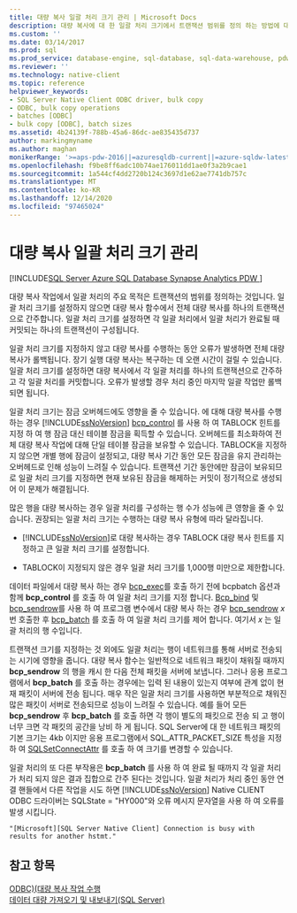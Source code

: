 ```yaml
---
title: 대량 복사 일괄 처리 크기 관리 | Microsoft Docs
description: 대량 복사에 대 한 일괄 처리 크기에서 트랜잭션 범위를 정의 하는 방법에 대해 설명 합니다 .이는 오류 동작 및 SQL Server Native Client ODBC의 잠금 오버 헤드에 영향을 줍니다.
ms.custom: ''
ms.date: 03/14/2017
ms.prod: sql
ms.prod_service: database-engine, sql-database, sql-data-warehouse, pdw
ms.reviewer: ''
ms.technology: native-client
ms.topic: reference
helpviewer_keywords:
- SQL Server Native Client ODBC driver, bulk copy
- ODBC, bulk copy operations
- batches [ODBC]
- bulk copy [ODBC], batch sizes
ms.assetid: 4b24139f-788b-45a6-86dc-ae835435d737
author: markingmyname
ms.author: maghan
monikerRange: '>=aps-pdw-2016||=azuresqldb-current||=azure-sqldw-latest||>=sql-server-2016||>=sql-server-linux-2017||=azuresqldb-mi-current'
ms.openlocfilehash: f9be8ff6adc10b74ae176011dd1ae0f3a2b9cae1
ms.sourcegitcommit: 1a544cf4dd2720b124c3697d1e62ae7741db757c
ms.translationtype: MT
ms.contentlocale: ko-KR
ms.lasthandoff: 12/14/2020
ms.locfileid: "97465024"
---
```

# <a name="managing-bulk-copy-batch-sizes"></a>대량 복사 일괄 처리 크기 관리
[!INCLUDE[SQL Server Azure SQL Database Synapse Analytics PDW ](../../includes/applies-to-version/sql-asdb-asdbmi-asa-pdw.md)]

  대량 복사 작업에서 일괄 처리의 주요 목적은 트랜잭션의 범위를 정의하는 것입니다. 일괄 처리 크기를 설정하지 않으면 대량 복사 함수에서 전체 대량 복사를 하나의 트랜잭션으로 간주합니다. 일괄 처리 크기를 설정하면 각 일괄 처리에서 일괄 처리가 완료될 때 커밋되는 하나의 트랜잭션이 구성됩니다.  
  
 일괄 처리 크기를 지정하지 않고 대량 복사를 수행하는 동안 오류가 발생하면 전체 대량 복사가 롤백됩니다. 장기 실행 대량 복사는 복구하는 데 오랜 시간이 걸릴 수 있습니다. 일괄 처리 크기를 설정하면 대량 복사에서 각 일괄 처리를 하나의 트랜잭션으로 간주하고 각 일괄 처리를 커밋합니다. 오류가 발생할 경우 처리 중인 마지막 일괄 작업만 롤백되면 됩니다.  
  
 일괄 처리 크기는 잠금 오버헤드에도 영향을 줄 수 있습니다. 에 대해 대량 복사를 수행 하는 경우 [!INCLUDE[ssNoVersion](../../includes/ssnoversion-md.md)] [bcp_control](../../relational-databases/native-client-odbc-extensions-bulk-copy-functions/bcp-control.md) 를 사용 하 여 TABLOCK 힌트를 지정 하 여 행 잠금 대신 테이블 잠금을 획득할 수 있습니다. 오버헤드를 최소화하여 전체 대량 복사 작업에 대해 단일 테이블 잠금을 보유할 수 있습니다. TABLOCK을 지정하지 않으면 개별 행에 잠금이 설정되고, 대량 복사 기간 동안 모든 잠금을 유지 관리하는 오버헤드로 인해 성능이 느려질 수 있습니다. 트랜잭션 기간 동안에만 잠금이 보유되므로 일괄 처리 크기를 지정하면 현재 보유된 잠금을 해제하는 커밋이 정기적으로 생성되어 이 문제가 해결됩니다.  
  
 많은 행을 대량 복사하는 경우 일괄 처리를 구성하는 행 수가 성능에 큰 영향을 줄 수 있습니다. 권장되는 일괄 처리 크기는 수행하는 대량 복사 유형에 따라 달라집니다.  
  
-   [!INCLUDE[ssNoVersion](../../includes/ssnoversion-md.md)]로 대량 복사하는 경우 TABLOCK 대량 복사 힌트를 지정하고 큰 일괄 처리 크기를 설정합니다.  
  
-   TABLOCK이 지정되지 않은 경우 일괄 처리 크기를 1,000행 미만으로 제한합니다.  
  
 데이터 파일에서 대량 복사 하는 경우 [bcp_exec](../../relational-databases/native-client-odbc-extensions-bulk-copy-functions/bcp-exec.md)를 호출 하기 전에 bcpbatch 옵션과 함께 **bcp_control** 를 호출 하 여 일괄 처리 크기를 지정 합니다. [Bcp_bind](../../relational-databases/native-client-odbc-extensions-bulk-copy-functions/bcp-bind.md) 및 [bcp_sendrow](../../relational-databases/native-client-odbc-extensions-bulk-copy-functions/bcp-sendrow.md)를 사용 하 여 프로그램 변수에서 대량 복사 하는 경우 [bcp_sendrow](../../relational-databases/native-client-odbc-extensions-bulk-copy-functions/bcp-sendrow.md) *x* 번 호출한 후 [bcp_batch](../../relational-databases/native-client-odbc-extensions-bulk-copy-functions/bcp-batch.md) 를 호출 하 여 일괄 처리 크기를 제어 합니다. 여기서 *x* 는 일괄 처리의 행 수입니다.  
  
 트랜잭션 크기를 지정하는 것 외에도 일괄 처리는 행이 네트워크를 통해 서버로 전송되는 시기에 영향을 줍니다. 대량 복사 함수는 일반적으로 네트워크 패킷이 채워질 때까지 **bcp_sendrow** 의 행을 캐시 한 다음 전체 패킷을 서버에 보냅니다. 그러나 응용 프로그램에서 **bcp_batch** 를 호출 하는 경우에는 입력 된 내용이 있는지 여부에 관계 없이 현재 패킷이 서버에 전송 됩니다. 매우 작은 일괄 처리 크기를 사용하면 부분적으로 채워진 많은 패킷이 서버로 전송되므로 성능이 느려질 수 있습니다. 예를 들어 모든 **bcp_sendrow** 후 **bcp_batch** 를 호출 하면 각 행이 별도의 패킷으로 전송 되 고 행이 너무 크면 각 패킷의 공간을 낭비 하 게 됩니다. SQL Server에 대 한 네트워크 패킷의 기본 크기는 4kb 이지만 응용 프로그램에서 SQL_ATTR_PACKET_SIZE 특성을 지정 하 여 [SQLSetConnectAttr](../../relational-databases/native-client-odbc-api/sqlsetconnectattr.md) 를 호출 하 여 크기를 변경할 수 있습니다.  
  
 일괄 처리의 또 다른 부작용은 **bcp_batch** 를 사용 하 여 완료 될 때까지 각 일괄 처리가 처리 되지 않은 결과 집합으로 간주 된다는 것입니다. 일괄 처리가 처리 중인 동안 연결 핸들에서 다른 작업을 시도 하면 [!INCLUDE[ssNoVersion](../../includes/ssnoversion-md.md)] Native CLIENT ODBC 드라이버는 SQLState = "HY000"와 오류 메시지 문자열을 사용 하 여 오류를 발생 시킵니다.  
  
```  
"[Microsoft][SQL Server Native Client] Connection is busy with  
results for another hstmt."  
```  
  
## <a name="see-also"></a>참고 항목  
 [ODBC&#41;&#40;대량 복사 작업 수행 ](../../relational-databases/native-client-odbc-bulk-copy-operations/performing-bulk-copy-operations-odbc.md)   
 [데이터 대량 가져오기 및 내보내기&#40;SQL Server&#41;](../../relational-databases/import-export/bulk-import-and-export-of-data-sql-server.md)  
  
  
